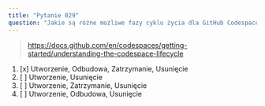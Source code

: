 ```yaml
---
title: "Pytanie 029"
question: "Jakie są różne możliwe fazy cyklu życia dla GitHub Codespace?"
---
```


> https://docs.github.com/en/codespaces/getting-started/understanding-the-codespace-lifecycle
1. [x] Utworzenie, Odbudowa, Zatrzymanie, Usunięcie
1. [ ] Utworzenie, Usunięcie
1. [ ] Utworzenie, Zatrzymanie, Usunięcie
1. [ ] Utworzenie, Odbudowa, Usunięcie


